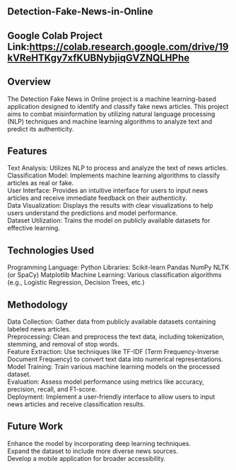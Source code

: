 ## Detection-Fake-News-in-Online
## Google Colab Project Link:https://colab.research.google.com/drive/19kVReHTKgy7xfKUBNybjiqGVZNQLHPhe

## Overview
The Detection Fake News in Online project is a machine learning-based application designed to identify and classify fake news articles. This project aims to combat misinformation by utilizing natural language processing (NLP) techniques and machine learning algorithms to analyze text and predict its authenticity.

## Features
Text Analysis: Utilizes NLP to process and analyze the text of news articles.<br>
Classification Model: Implements machine learning algorithms to classify articles as real or fake.<br>
User Interface: Provides an intuitive interface for users to input news articles and receive immediate feedback on their authenticity.<br>
Data Visualization: Displays the results with clear visualizations to help users understand the predictions and model performance.<br>
Dataset Utilization: Trains the model on publicly available datasets for effective learning.<br>

## Technologies Used
Programming Language: Python
Libraries:
Scikit-learn
Pandas
NumPy
NLTK (or SpaCy)
Matplotlib
Machine Learning: Various classification algorithms (e.g., Logistic Regression, Decision Trees, etc.)

## Methodology
Data Collection: Gather data from publicly available datasets containing labeled news articles.<br>
Preprocessing: Clean and preprocess the text data, including tokenization, stemming, and removal of stop words.<br>
Feature Extraction: Use techniques like TF-IDF (Term Frequency-Inverse Document Frequency) to convert text data into numerical representations.<br>
Model Training: Train various machine learning models on the processed dataset.<br>
Evaluation: Assess model performance using metrics like accuracy, precision, recall, and F1-score.<br>
Deployment: Implement a user-friendly interface to allow users to input news articles and receive classification results.<br>

## Future Work
Enhance the model by incorporating deep learning techniques.<br>
Expand the dataset to include more diverse news sources.<br>
Develop a mobile application for broader accessibility.<br>


